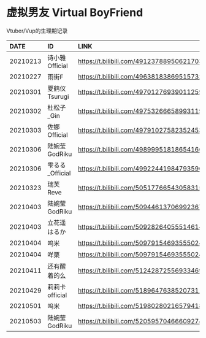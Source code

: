 # 虚拟男友 Virtual BoyFriend
Vtuber/Vup的生理期记录

|DATE|ID|LINK|
|:----|:----|:----|
|20210213|诗小雅Official|https://t.bilibili.com/491237889506217039 |
|20210227|雨街F|https://t.bilibili.com/496381838695157326 |
|20210301|夏鹤仪Tsurugi|https://t.bilibili.com/497012769390112597 |
|20210302|杜松子_Gin|https://t.bilibili.com/497532666589931190 |
|20210303|佐娜Official|https://t.bilibili.com/497910275823524535 |
|20210306|陆婉莹GodRiku|https://t.bilibili.com/498999518186541664 |
|20210306|雫るる_Official|https://t.bilibili.com/499224419847935904 |
|20210323|瑞芙Reve|https://t.bilibili.com/505177665430583156 |
|20210403|陆婉莹GodRiku|https://t.bilibili.com/509446137069923670 |
|20210403|立花遥はるか|https://t.bilibili.com/509282640555146145 |
|20210404|呜米|https://t.bilibili.com/509791546935550249 |
|20210404|咩栗|https://t.bilibili.com/509791546935550249 |
|20210411|还有醒着的么|https://t.bilibili.com/512428725569334690 |
|20210429|莉莉卡official|https://t.bilibili.com/518964763852073115 |
|20210501|呜米|https://t.bilibili.com/519802802165794188 |
|20210503|陆婉莹GodRiku|https://t.bilibili.com/520595704666092743 |
